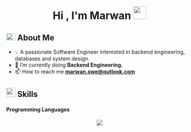 <h1 align="center"><b>Hi , I'm Marwan </b><img src="https://media.giphy.com/media/hvRJCLFzcasrR4ia7z/giphy.gif" width="35"></h1>
<!--  -->
<!-- <p align="center">
  <a href="#about-me"><img src="https://readme-typing-svg.demolab.com?font=Fira+Code&size=19&pause=1000&center=true&vCenter=true&width=435&lines=Hello%2C+I+am+Marwan+Radwan.%E2%9D%A4%EF%B8%8F;Backend+Software+Engineer%2C;Senior+Computer+Engineering+Student%2C;Curious+%2F+Active+learner%2C;I+love+to+learn+new+stuff." alt="Typing SVG" /></a>
</p> -->

## <img src="https://cdn.discordapp.com/emojis/852881450667081728.gif" width="25px" height="20px"><b> About Me</b>

-  💡 A passionate Software Engineer interested in backend engineering, databases and system design.
- 🌱 I’m currently doing **Backend Engineering.**
- 📫 How to reach me **marwan.swe@outlook.com**

<!-- <img src="https://user-images.githubusercontent.com/73097560/115834477-dbab4500-a447-11eb-908a-139a6edaec5c.gif"><br><br> -->

## <img src="https://media2.giphy.com/media/QssGEmpkyEOhBCb7e1/giphy.gif?cid=ecf05e47a0n3gi1bfqntqmob8g9aid1oyj2wr3ds3mg700bl&rid=giphy.gif" width ="25"><b> Skills</b>

<p align="center">
<h4>Programming Languages</h4>
    <p align="center">
    <a href="#skills">
      <img src="https://skillicons.dev/icons?i=java,go,javascript,typescript" />
    </a>
  </p>

<!--
<h4>Software</h4>
    <p align="center">
    <a href="#skills">
      <img src="https://skillicons.dev/icons?i=nodejs,express,postgresql,mongodb,prisma,jest,html,css,bootstrap,react,redux" />
    </a>
  </p>
->
<!--
<h4>Tools</h4>
    <p align="center">
    <a href="#skills">
      <img src="https://skillicons.dev/icons?i=linux,vscode,postman,git,github,discord,bots" />
    </a>
  </p>
  ->

</p>
